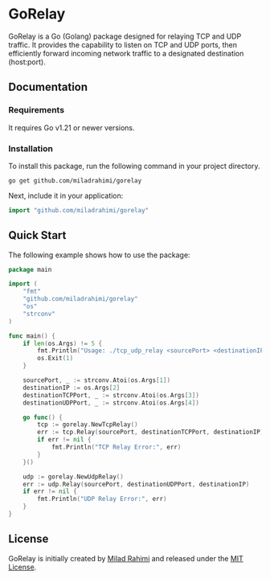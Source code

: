 # GoRelay

GoRelay is a Go (Golang) package designed for relaying TCP and UDP traffic. It provides the capability to listen on TCP
and UDP ports, then efficiently forward incoming network traffic to a designated destination (host:port).

## Documentation

### Requirements

It requires Go v1.21 or newer versions.

### Installation

To install this package, run the following command in your project directory.

```shell
go get github.com/miladrahimi/gorelay
```

Next, include it in your application:

```go
import "github.com/miladrahimi/gorelay"
```

## Quick Start

The following example shows how to use the package:

```go
package main

import (
    "fmt"
    "github.com/miladrahimi/gorelay"
    "os"
    "strconv"
)

func main() {
    if len(os.Args) != 5 {
        fmt.Println("Usage: ./tcp_udp_relay <sourcePort> <destinationIP> <destinationTCPPort> <destinationUDPPort>")
        os.Exit(1)
    }

    sourcePort, _ := strconv.Atoi(os.Args[1])
    destinationIP := os.Args[2]
    destinationTCPPort, _ := strconv.Atoi(os.Args[3])
    destinationUDPPort, _ := strconv.Atoi(os.Args[4])

    go func() {
        tcp := gorelay.NewTcpRelay()
        err := tcp.Relay(sourcePort, destinationTCPPort, destinationIP)
        if err != nil {
            fmt.Println("TCP Relay Error:", err)
        }
    }()

    udp := gorelay.NewUdpRelay()
    err := udp.Relay(sourcePort, destinationUDPPort, destinationIP)
    if err != nil {
        fmt.Println("UDP Relay Error:", err)
    }
}
```

## License

GoRelay is initially created by [Milad Rahimi](https://miladrahimi.com) and released under
the [MIT License](http://opensource.org/licenses/mit-license.php).

